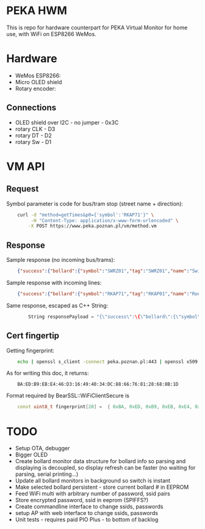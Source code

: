 # PEKA HWM

This is repo for hardware counterpart for PEKA Virtual Monitor for home use, with WiFi on ESP8266 WeMos.

# Hardware

- WeMos ESP8266:
- Micro OLED shield
- Rotary encoder:
## Connections
- OLED shield over I2C - no jumper - 0x3C
- rotary CLK - D3
- rotary DT - D2
- rotary Sw - D1


# VM API 

## Request
Symbol parameter is code for bus/tram stop (street name + direction):
```bash
    curl -d "method=getTimes&p0={'symbol':'RKAP71'}" \
         -H "Content-Type: application/x-www-form-urlencoded" \
        -X POST https://www.peka.poznan.pl/vm/method.vm
```
## Response
Sample response (no incoming bus/trams):
```json
    {"success":{"bollard":{"symbol":"SWRZ01","tag":"SWRZ01","name":"Świerzawska","mainBollard":false},"times":[]}}
```

Sample response with incoming lines:
```json
    {"success":{"bollard":{"symbol":"RKAP71","tag":"RKAP01","name":"Rondo Kaponiera","mainBollard":false},"times":[{"realTime":false,"minutes":13,"direction":"Rondo Kaponiera","onStopPoint":false,"departure":"2019-03-12T00:21:00.000Z","line":"249"},{"realTime":true,"minutes":16,"direction":"Rondo Kaponiera","onStopPoint":false,"departure":"2019-03-12T00:24:00.000Z","line":"232"},{"realTime":true,"minutes":17,"direction":"Rondo Kaponiera","onStopPoint":false,"departure":"2019-03-12T00:25:00.000Z","line":"238"},{"realTime":false,"minutes":22,"direction":"Szwajcarska Szpital","onStopPoint":false,"departure":"2019-03-12T00:30:00.000Z","line":"232"},{"realTime":false,"minutes":22,"direction":"Szwajcarska Szpital","onStopPoint":false,"departure":"2019-03-12T00:30:00.000Z","line":"238"},{"realTime":false,"minutes":22,"direction":"Dębiec","onStopPoint":false,"departure":"2019-03-12T00:30:00.000Z","line":"249"}]}}
```

Same response, escaped as C++ String:
```c++
        String responsePayload = "{\"success\":\{\"bollard\":{\"symbol\":\"RKAP71\",\"tag\":\"RKAP01\",\"name\":\"Rondo Kaponiera\",\"mainBollard\":false},\"times\":[{\"realTime\":false,\"minutes\":13,\"direction\":\"Rondo Kaponiera\",\"onStopPoint\":false,\"departure\":\"2019-03-12T00:21:00.000Z\",\"line\":\"249\"},{\"realTime\":true,\"minutes\":16,\"direction\":\"Rondo Kaponiera\",\"onStopPoint\":false,\"departure\":\"2019-03-12T00:24:00.000Z\",\"line\":\"232\"},{\"realTime\":true,\"minutes\":17,\"direction\":\"Rondo Kaponiera\",\"onStopPoint\":false,\"departure\":\"2019-03-12T00:25:00.000Z\",\"line\":\"238\"},{\"realTime\":false,\"minutes\":22,\"direction\":\"Szwajcarska Szpital\",\"onStopPoint\":false,\"departure\":\"2019-03-12T00:30:00.000Z\",\"line\":\"232\"},{\"realTime\":false,\"minutes\":22,\"direction\":\"Szwajcarska Szpital\",\"onStopPoint\":false,\"departure\":\"2019-03-12T00:30:00.000Z\",\"line\":\"238\"},{\"realTime\":false,\"minutes\":22,\"direction\":\"Dębiec\",\"onStopPoint\":false,\"departure\":\"2019-03-12T00:30:00.000Z\",\"line\":\"249\"}]}}";
```

## Cert fingertip
Getting fingerprint:
```bash
    echo | openssl s_client -connect peka.poznan.pl:443 | openssl x509 -fingerprint -noout
```
As for writing this doc, it returns:
```  
    BA:ED:B9:EB:E4:46:D3:16:49:40:34:DC:88:66:76:81:28:68:8B:1D
```
Format required by BearSSL::WiFiClientSecure is
```c++
    const uint8_t fingerprint[20] =  { 0xBA, 0xED, 0xB9, 0xEB, 0xE4, 0x46, 0xD3, 0x16, 0x49, 0x40, 0x34, 0xDC, 0x88, 0x66, 0x76, 0x81, 0x28, 0x68, 0x8B, 0x1D };
```

# TODO
- Setup OTA, debugger
- Bigger OLED
- Create bollard monitor data structure for bollard info so parsing and displaying is decoupled, so display refresh can be faster (no waiting for parsing, serial printing...)
- Update all bollard monitors in background so switch is instant
- Make selected bollard persistent - store current bollard # in EEPROM
- Feed WiFi multi with arbitrary number of password, ssid pairs
- Store encrypted password, ssid in eeprom (SPIFFS?)
- Create commandline interface to change ssids, passwords
- setup AP with web interface to change ssids, passwords
- Unit tests - requires paid PIO Plus - to bottom of backlog
